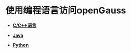 # 使用编程语言访问openGauss

-   **[C/C++语言](C-C++语言.md)**  

-   **[Java](Java.md)**  

-   **[Python](Python.md)**  

